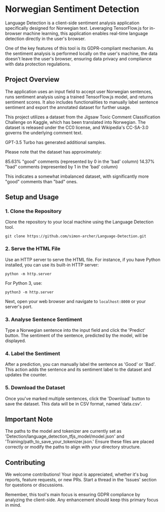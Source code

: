 
# Norwegian Sentiment Detection

Language Detection is a client-side sentiment analysis application specifically designed for Norwegian text. Leveraging TensorFlow.js for in-browser machine learning, this application enables real-time language detection directly in the user's browser.

One of the key features of this tool is its GDPR-compliant mechanism. As the sentiment analysis is performed locally on the user's machine, the data doesn't leave the user's browser, ensuring data privacy and compliance with data protection regulations.

## Project Overview

The application uses an input field to accept user Norwegian sentences, runs sentiment analysis using a trained TensorFlow.js model, and returns sentiment scores. It also includes functionalities to manually label sentence sentiment and export the annotated dataset for further usage.

This project utilizes a dataset from the Jigsaw Toxic Comment Classification Challenge on Kaggle, which has been translated into Norwegian. The dataset is released under the CC0 license, and Wikipedia's CC-SA-3.0 governs the underlying comment text.

GPT-3.5 Turbo has generated additional samples.


Please note that the dataset has approximately:

85.63% "good" comments (represented by 0 in the 'bad' column)
14.37% "bad" comments (represented by 1 in the 'bad' column)

This indicates a somewhat imbalanced dataset, with significantly more "good" comments than "bad" ones.

## Setup and Usage

### 1. Clone the Repository

Clone the repository to your local machine using the Language Detection tool.

`git clone https://github.com/simon-archer/Language-Detection.git` 

### 2. Serve the HTML File

Use an HTTP server to serve the HTML file. For instance, if you have Python installed, you can use its built-in HTTP server:

`python -m http.server` 

For Python 3, use:

`python3 -m http.server` 

Next, open your web browser and navigate to `localhost:8000` or your server's port.

### 3. Analyse Sentence Sentiment

Type a Norwegian sentence into the input field and click the 'Predict' button. The sentiment of the sentence, predicted by the model, will be displayed.

### 4. Label the Sentiment

After a prediction, you can manually label the sentence as 'Good' or 'Bad'. This action adds the sentence and its sentiment label to the dataset and updates the counter.

### 5. Download the Dataset

Once you've marked multiple sentences, click the 'Download' button to save the dataset. This data will be in CSV format, named 'data.csv'.

## Important Note

The paths to the model and tokenizer are currently set as 'Detection/language_detection_tfjs_model/model.json' and 'Training/path_to_save_your_tokenizer.json.' Ensure these files are placed correctly or modify the paths to align with your directory structure.

## Contributing

We welcome contributions! Your input is appreciated, whether it's bug reports, feature requests, or new PRs. Start a thread in the 'Issues' section for questions or discussions.

Remember, this tool's main focus is ensuring GDPR compliance by analyzing the client-side. Any enhancement should keep this primary focus in mind.
